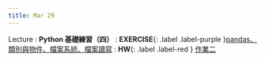 ```yaml
---
title: Mar 29
---
```


Lecture
: **Python 基礎練習（四）**
: **EXERCISE**{: .label .label-purple }[pandas、類別與物件、檔案系統、檔案讀寫](https://colab.research.google.com/drive/1DKpErrtYjAPvNjnxpe3whk2wC4CAbvO8?usp=sharing)
: **HW**{: .label .label-red } [作業二](/2023/announcements/)
